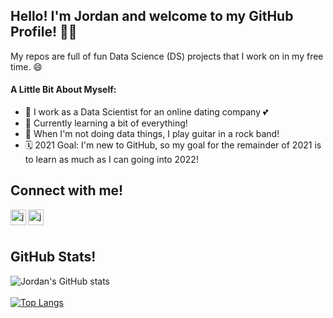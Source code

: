 ## Hello! I'm Jordan and welcome to my GitHub Profile! 👋🏻

My repos are full of fun Data Science (DS) projects that I  work on in my free time. 😄 

#### A Little Bit About Myself:
- 💼 I work as a Data Scientist for an online dating company 💕
- 🌱 Currently learning a bit of everything!
- 🎸 When I'm not doing data things, I play guitar in a rock band!
- 🗓 2021 Goal: I'm new to GitHub, so my goal for the remainder of 2021 is to learn as much as I can going into 2022!

## Connect with me! 
[<img align="left" alt="jordaneisinger | LinkedIn" span title="LinkedIn" width="25px" src="https://img.icons8.com/color/48/000000/linkedin.png"/>][linkedin]
[<img align="left" alt="jordaneisinger | Instagram" span title="Instagram" width="25px" src="https://img.icons8.com/fluency/48/000000/instagram-new.png"/>][instagram]

<br/>
<br/>

## GitHub Stats! 
![Jordan's GitHub stats](https://github-readme-stats.vercel.app/api?username=jordaneisinger&show_icons=true&theme=radical)
<br/>
<br/>
[![Top Langs](https://github-readme-stats.vercel.app/api/top-langs/?username=jordaneisinger&layout=compact)](https://github.com/jordaneisinger/github-readme-stats)





[linkedin]: https://linkedin.com/in/jordaneisinger
[instagram]: https://www.instagram.com/jmeguitar


